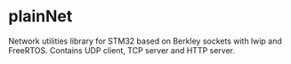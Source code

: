 # plainNet
Network utilities library for STM32 based on Berkley sockets with lwip and FreeRTOS. Contains UDP client, TCP server and HTTP server.
